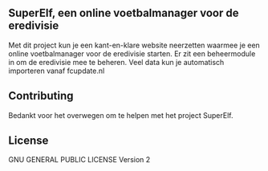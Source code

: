 ## SuperElf, een online voetbalmanager voor de eredivisie

Met dit project kun je een kant-en-klare website neerzetten waarmee je een online voetbalmanager voor de eredivisie starten.
 Er zit een beheermodule in om de eredivisie mee te beheren. Veel data kun je automatisch importeren vanaf fcupdate.nl

## Contributing

Bedankt voor het overwegen om te helpen met het project SuperElf.

## License

GNU GENERAL PUBLIC LICENSE Version 2
